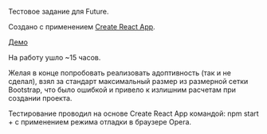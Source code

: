 Тестовое задание для Future.

Создано с применением [Create React App](https://github.com/facebook/create-react-app).

[Демо](https://smyk-o.github.io/future_test/)

На работу ушло ~15 часов.

Желая в конце попробовать реализовать адоптивность (так и не сделал), взял за стандарт максимальный размер из размерной сетки Bootstrap,
что было ошибкой и привело к излишним расчетам при создании проекта.

Тестирование проводил на основе Create React App командой: npm start + с применением режима отладки в браузере Opera.
